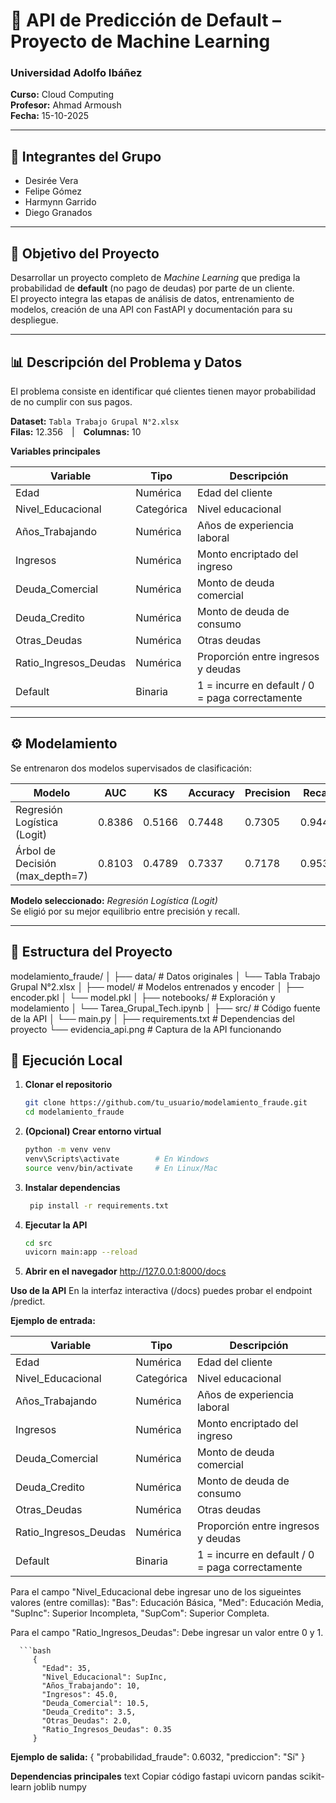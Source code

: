 # 🧠 API de Predicción de Default – Proyecto de Machine Learning

### Universidad Adolfo Ibáñez  
**Curso:** Cloud Computing  
**Profesor:** Ahmad Armoush  
**Fecha:** 15-10-2025  

---

## 👥 Integrantes del Grupo
- Desirée Vera  
- Felipe Gómez  
- Harmynn Garrido  
- Diego Granados  

---

## 🎯 Objetivo del Proyecto
Desarrollar un proyecto completo de *Machine Learning* que prediga la probabilidad de **default** (no pago de deudas) por parte de un cliente.  
El proyecto integra las etapas de análisis de datos, entrenamiento de modelos, creación de una API con FastAPI y documentación para su despliegue.

---

## 📊 Descripción del Problema y Datos
El problema consiste en identificar qué clientes tienen mayor probabilidad de no cumplir con sus pagos.

**Dataset:** `Tabla Trabajo Grupal N°2.xlsx`  
**Filas:** 12.356 | **Columnas:** 10  

**Variables principales**

| Variable | Tipo | Descripción |
|-----------|------|-------------|
| Edad | Numérica | Edad del cliente |
| Nivel_Educacional | Categórica | Nivel educacional |
| Años_Trabajando | Numérica | Años de experiencia laboral |
| Ingresos | Numérica | Monto encriptado del ingreso |
| Deuda_Comercial | Numérica | Monto de deuda comercial |
| Deuda_Credito | Numérica | Monto de deuda de consumo |
| Otras_Deudas | Numérica | Otras deudas |
| Ratio_Ingresos_Deudas | Numérica | Proporción entre ingresos y deudas |
| Default | Binaria | 1 = incurre en default / 0 = paga correctamente |

---

## ⚙️ Modelamiento

Se entrenaron dos modelos supervisados de clasificación:

| Modelo | AUC | KS | Accuracy | Precision | Recall | F1 |
|---------|-----|----|-----------|------------|---------|----|
| Regresión Logística (Logit) | 0.8386 | 0.5166 | 0.7448 | 0.7305 | 0.9449 | **0.8240** |
| Árbol de Decisión (max_depth=7) | 0.8103 | 0.4789 | 0.7337 | 0.7178 | 0.9539 | 0.8191 |

**Modelo seleccionado:** *Regresión Logística (Logit)*  
Se eligió por su mejor equilibrio entre precisión y recall.

---

## 🧩 Estructura del Proyecto

modelamiento_fraude/
│
├── data/                  # Datos originales
│   └── Tabla Trabajo Grupal N°2.xlsx
│
├── model/                 # Modelos entrenados y encoder
│   ├── encoder.pkl
│   └── model.pkl
│
├── notebooks/             # Exploración y modelamiento
│   └── Tarea_Grupal_Tech.ipynb
│
├── src/                   # Código fuente de la API
│   └── main.py
│
├── requirements.txt       # Dependencias del proyecto
└── evidencia_api.png      # Captura de la API funcionando


## 🚀 Ejecución Local

1. **Clonar el repositorio**
   ```bash
   git clone https://github.com/tu_usuario/modelamiento_fraude.git
   cd modelamiento_fraude

2. **(Opcional) Crear entorno virtual**


   ```bash
   python -m venv venv
   venv\Scripts\activate        # En Windows  
   source venv/bin/activate     # En Linux/Mac
   
4. **Instalar dependencias**
   ```bash
    pip install -r requirements.txt

7. **Ejecutar la API**
   ```bash
   cd src
   uvicorn main:app --reload

8. **Abrir en el navegador**
   http://127.0.0.1:8000/docs



**Uso de la API**
   En la interfaz interactiva (/docs) puedes probar el endpoint /predict.

**Ejemplo de entrada:**


| Variable | Tipo | Descripción |
|-----------|------|-------------|
| Edad | Numérica | Edad del cliente |
| Nivel_Educacional | Categórica | Nivel educacional |
| Años_Trabajando | Numérica | Años de experiencia laboral |
| Ingresos | Numérica | Monto encriptado del ingreso |
| Deuda_Comercial | Numérica | Monto de deuda comercial |
| Deuda_Credito | Numérica | Monto de deuda de consumo |
| Otras_Deudas | Numérica | Otras deudas |
| Ratio_Ingresos_Deudas | Numérica | Proporción entre ingresos y deudas |
| Default | Binaria | 1 = incurre en default / 0 = paga correctamente |


Para el campo  "Nivel_Educacional debe ingresar uno de los sigueintes valores (entre comillas): "Bas": Educación Básica, "Med": Educación Media, "SupInc": Superior Incompleta, "SupCom": Superior Completa.

Para el campo "Ratio_Ingresos_Deudas": Debe ingresar un valor entre 0 y 1.

      ```bash
         {
           "Edad": 35,
           "Nivel_Educacional": SupInc,
           "Años_Trabajando": 10,
           "Ingresos": 45.0,
           "Deuda_Comercial": 10.5,
           "Deuda_Credito": 3.5,
           "Otras_Deudas": 2.0,
           "Ratio_Ingresos_Deudas": 0.35
         }

**Ejemplo de salida:**
{
  "probabilidad_fraude": 0.6032,
  "prediccion": "Sí"
}


**Dependencias principales**
   text
   Copiar código
   fastapi
   uvicorn
   pandas
   scikit-learn
   joblib
   numpy
















